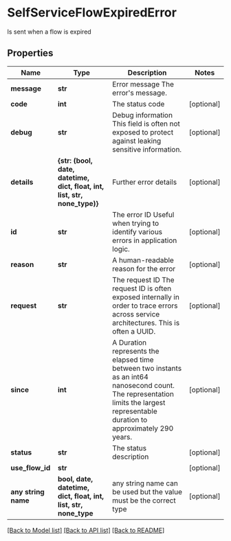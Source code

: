 # SelfServiceFlowExpiredError

Is sent when a flow is expired

## Properties
Name | Type | Description | Notes
------------ | ------------- | ------------- | -------------
**message** | **str** | Error message  The error&#39;s message. | 
**code** | **int** | The status code | [optional] 
**debug** | **str** | Debug information  This field is often not exposed to protect against leaking sensitive information. | [optional] 
**details** | **{str: (bool, date, datetime, dict, float, int, list, str, none_type)}** | Further error details | [optional] 
**id** | **str** | The error ID  Useful when trying to identify various errors in application logic. | [optional] 
**reason** | **str** | A human-readable reason for the error | [optional] 
**request** | **str** | The request ID  The request ID is often exposed internally in order to trace errors across service architectures. This is often a UUID. | [optional] 
**since** | **int** | A Duration represents the elapsed time between two instants as an int64 nanosecond count. The representation limits the largest representable duration to approximately 290 years. | [optional] 
**status** | **str** | The status description | [optional] 
**use_flow_id** | **str** |  | [optional] 
**any string name** | **bool, date, datetime, dict, float, int, list, str, none_type** | any string name can be used but the value must be the correct type | [optional]

[[Back to Model list]](../README.md#documentation-for-models) [[Back to API list]](../README.md#documentation-for-api-endpoints) [[Back to README]](../README.md)


